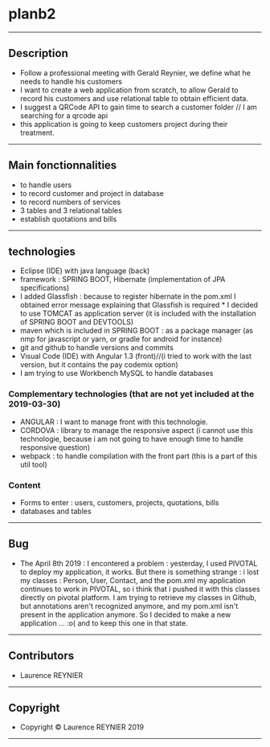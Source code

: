 # planb2

---
## Description
* Follow a professional meeting with Gerald Reynier, we define what he needs to handle his customers
* I want to create a web application from scratch, to allow Gerald to record his customers and use relational table to obtain efficient data.
* I suggest a QRCode API to gain time to search a customer folder // I am searching for a qrcode api
* this application is going to keep customers project during their treatment.
---
## Main fonctionnalities
* to handle users
* to record customer and project in database
* to record numbers of services
* 3 tables and 3 relational tables
* establish quotations and bills
---
## technologies
* Eclipse (IDE) with java language (back)
* framework : SPRING BOOT, Hibernate (implementation of JPA specifications)
* I added Glassfish : because to register hibernate in the pom.xml I obtained error message explaining that Glassfish is required  * I decided to use TOMCAT as application server (it is included with the installation of SPRING BOOT and DEVTOOLS)
* maven which is included in SPRING BOOT : as a package manager (as nmp for javascript or yarn, or gradle for android for instance)
* git and github to handle versions and commits 
* Visual Code (IDE) with Angular 1.3  (front)//(i tried to work with the last version, but it contains the pay codemix option)
* I am trying to use Workbench MySQL to handle databases

### Complementary technologies (that are not yet included at the 2019-03-30)
* ANGULAR : I want to manage front with this technologie.
* CORDOVA : library to manage the responsive aspect (i cannot use this technologie, because i am not going to have enough time to handle responsive question)
* webpack : to handle compilation with the front part (this is a part of this util tool)

### Content
* Forms to enter : users, customers, projects, quotations, bills
* databases and tables
---
## Bug
* The April 8th 2019 : I encontered a problem : yesterday, I used PIVOTAL to deploy my application, it works. But there is something strange : i lost my classes : Person, User, Contact, and the pom.xml
my application continues to work in PIVOTAL, so i think that i pushed it with this classes directly on pivotal platform. I am trying to retrieve my classes in Github, but annotations aren't recognized anymore, and my pom.xml isn't present in the application anymore. So I decided to make a new application ... :o( and to keep this one in that state.

---
## Contributors
* Laurence REYNIER
---

## Copyright
* Copyright © Laurence REYNIER 2019 
---
